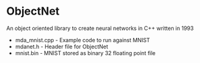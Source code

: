 # ObjectNet

An object oriented library to create neural networks in C++ written in 1993

* mda_mnist.cpp - Example code to run against MNIST
* mdanet.h - Header file for ObjectNet
* mnist.bin - MNIST stored as binary 32 floating point file

